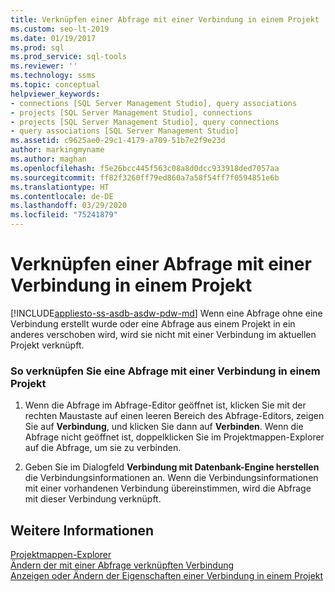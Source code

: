 ```yaml
---
title: Verknüpfen einer Abfrage mit einer Verbindung in einem Projekt
ms.custom: seo-lt-2019
ms.date: 01/19/2017
ms.prod: sql
ms.prod_service: sql-tools
ms.reviewer: ''
ms.technology: ssms
ms.topic: conceptual
helpviewer_keywords:
- connections [SQL Server Management Studio], query associations
- projects [SQL Server Management Studio], connections
- projects [SQL Server Management Studio], query connections
- query associations [SQL Server Management Studio]
ms.assetid: c9625ae0-29c1-4179-a709-51b7e2f9e23d
author: markingmyname
ms.author: maghan
ms.openlocfilehash: f5e26bcc445f563c08a8d0dcc933918ded7057aa
ms.sourcegitcommit: ff82f3260ff79ed860a7a58f54ff7f0594851e6b
ms.translationtype: HT
ms.contentlocale: de-DE
ms.lasthandoff: 03/29/2020
ms.locfileid: "75241879"
---
```

# <a name="associate-a-query-with-a-connection-in-a-project"></a>Verknüpfen einer Abfrage mit einer Verbindung in einem Projekt
[!INCLUDE[appliesto-ss-asdb-asdw-pdw-md](../../includes/appliesto-ss-asdb-asdw-pdw-md.md)]
Wenn eine Abfrage ohne eine Verbindung erstellt wurde oder eine Abfrage aus einem Projekt in ein anderes verschoben wird, wird sie nicht mit einer Verbindung im aktuellen Projekt verknüpft.  
  
### <a name="to-associate-a-query-with-a-connection-in-a-project"></a>So verknüpfen Sie eine Abfrage mit einer Verbindung in einem Projekt  
  
1.  Wenn die Abfrage im Abfrage-Editor geöffnet ist, klicken Sie mit der rechten Maustaste auf einen leeren Bereich des Abfrage-Editors, zeigen Sie auf **Verbindung**, und klicken Sie dann auf **Verbinden**. Wenn die Abfrage nicht geöffnet ist, doppelklicken Sie im Projektmappen-Explorer auf die Abfrage, um sie zu verbinden.  
  
2.  Geben Sie im Dialogfeld **Verbindung mit Datenbank-Engine herstellen** die Verbindungsinformationen an. Wenn die Verbindungsinformationen mit einer vorhandenen Verbindung übereinstimmen, wird die Abfrage mit dieser Verbindung verknüpft.  
  
## <a name="see-also"></a>Weitere Informationen  
[Projektmappen-Explorer](../../ssms/solution/solution-explorer.md)  
[Ändern der mit einer Abfrage verknüpften Verbindung](../../ssms/solution/change-the-connection-associated-with-a-query.md)  
[Anzeigen oder Ändern der Eigenschaften einer Verbindung in einem Projekt](../../ssms/solution/view-or-change-the-properties-of-a-connection-in-a-project.md)  
  
